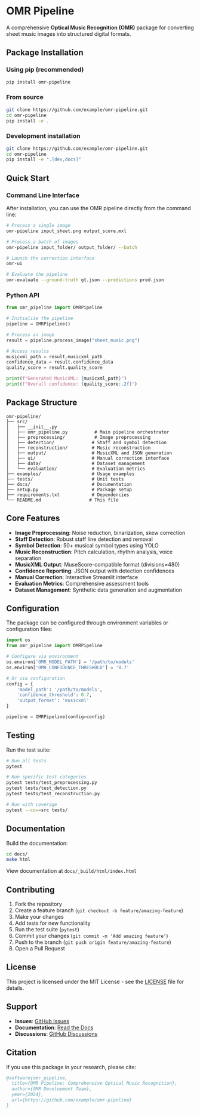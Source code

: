 # OMR Pipeline

A comprehensive **Optical Music Recognition (OMR)** package for converting sheet music images into structured digital formats.

## Package Installation

### Using pip (recommended)

```bash
pip install omr-pipeline
```

### From source

```bash
git clone https://github.com/example/omr-pipeline.git
cd omr-pipeline
pip install -e .
```

### Development installation

```bash
git clone https://github.com/example/omr-pipeline.git
cd omr-pipeline
pip install -e ".[dev,docs]"
```

## Quick Start

### Command Line Interface

After installation, you can use the OMR pipeline directly from the command line:

```bash
# Process a single image
omr-pipeline input_sheet.png output_score.mxl

# Process a batch of images
omr-pipeline input_folder/ output_folder/ --batch

# Launch the correction interface
omr-ui

# Evaluate the pipeline
omr-evaluate --ground-truth gt.json --predictions pred.json
```

### Python API

```python
from omr_pipeline import OMRPipeline

# Initialize the pipeline
pipeline = OMRPipeline()

# Process an image
result = pipeline.process_image("sheet_music.png")

# Access results
musicxml_path = result.musicxml_path
confidence_data = result.confidence_data
quality_score = result.quality_score

print(f"Generated MusicXML: {musicxml_path}")
print(f"Overall confidence: {quality_score:.2f}")
```

## Package Structure

```
omr-pipeline/
├── src/
│   ├── __init__.py
│   ├── omr_pipeline.py          # Main pipeline orchestrator
│   ├── preprocessing/           # Image preprocessing
│   ├── detection/              # Staff and symbol detection  
│   ├── reconstruction/         # Music reconstruction
│   ├── output/                 # MusicXML and JSON generation
│   ├── ui/                     # Manual correction interface
│   ├── data/                   # Dataset management
│   └── evaluation/             # Evaluation metrics
├── examples/                   # Usage examples
├── tests/                      # Unit tests
├── docs/                       # Documentation
├── setup.py                    # Package setup
├── requirements.txt            # Dependencies
└── README.md                  # This file
```

## Core Features

- **Image Preprocessing**: Noise reduction, binarization, skew correction
- **Staff Detection**: Robust staff line detection and removal
- **Symbol Detection**: 50+ musical symbol types using YOLO
- **Music Reconstruction**: Pitch calculation, rhythm analysis, voice separation
- **MusicXML Output**: MuseScore-compatible format (divisions=480)
- **Confidence Reporting**: JSON output with detection confidences
- **Manual Correction**: Interactive Streamlit interface
- **Evaluation Metrics**: Comprehensive assessment tools
- **Dataset Management**: Synthetic data generation and augmentation

## Configuration

The package can be configured through environment variables or configuration files:

```python
import os
from omr_pipeline import OMRPipeline

# Configure via environment
os.environ['OMR_MODEL_PATH'] = '/path/to/models'
os.environ['OMR_CONFIDENCE_THRESHOLD'] = '0.7'

# Or via configuration
config = {
    'model_path': '/path/to/models',
    'confidence_threshold': 0.7,
    'output_format': 'musicxml'
}

pipeline = OMRPipeline(config=config)
```

## Testing

Run the test suite:

```bash
# Run all tests
pytest

# Run specific test categories
pytest tests/test_preprocessing.py
pytest tests/test_detection.py
pytest tests/test_reconstruction.py

# Run with coverage
pytest --cov=src tests/
```

## Documentation

Build the documentation:

```bash
cd docs/
make html
```

View documentation at `docs/_build/html/index.html`

## Contributing

1. Fork the repository
2. Create a feature branch (`git checkout -b feature/amazing-feature`)
3. Make your changes
4. Add tests for new functionality
5. Run the test suite (`pytest`)
6. Commit your changes (`git commit -m 'Add amazing feature'`)
7. Push to the branch (`git push origin feature/amazing-feature`)
8. Open a Pull Request

## License

This project is licensed under the MIT License - see the [LICENSE](LICENSE) file for details.

## Support

- **Issues**: [GitHub Issues](https://github.com/example/omr-pipeline/issues)
- **Documentation**: [Read the Docs](https://omr-pipeline.readthedocs.io/)
- **Discussions**: [GitHub Discussions](https://github.com/example/omr-pipeline/discussions)

## Citation

If you use this package in your research, please cite:

```bibtex
@software{omr_pipeline,
  title={OMR Pipeline: Comprehensive Optical Music Recognition},
  author={OMR Development Team},
  year={2024},
  url={https://github.com/example/omr-pipeline}
}
```